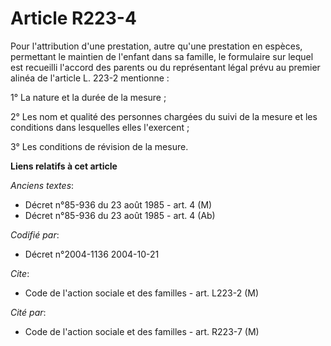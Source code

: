 # Article R223-4

Pour l'attribution d'une prestation, autre qu'une prestation en espèces, permettant le maintien de l'enfant dans sa famille,
le formulaire sur lequel est recueilli l'accord des parents ou du représentant légal prévu au premier alinéa de l'article L.
223-2 mentionne :

1° La nature et la durée de la mesure ;

2° Les nom et qualité des personnes chargées du suivi de la mesure et les conditions dans lesquelles elles l'exercent ;

3° Les conditions de révision de la mesure.

**Liens relatifs à cet article**

_Anciens textes_:

  - Décret n°85-936 du 23 août 1985 - art. 4 (M)
  - Décret n°85-936 du 23 août 1985 - art. 4 (Ab)

_Codifié par_:

  - Décret n°2004-1136 2004-10-21

_Cite_:

  - Code de l'action sociale et des familles - art. L223-2 (M)

_Cité par_:

  - Code de l'action sociale et des familles - art. R223-7 (M)
